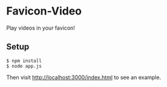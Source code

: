 # Favicon-Video

Play videos in your favicon!

## Setup

```
$ npm install
$ node app.js
```

Then visit [http://localhost:3000/index.html](http://localhost:3000/index.html) to see an example.

